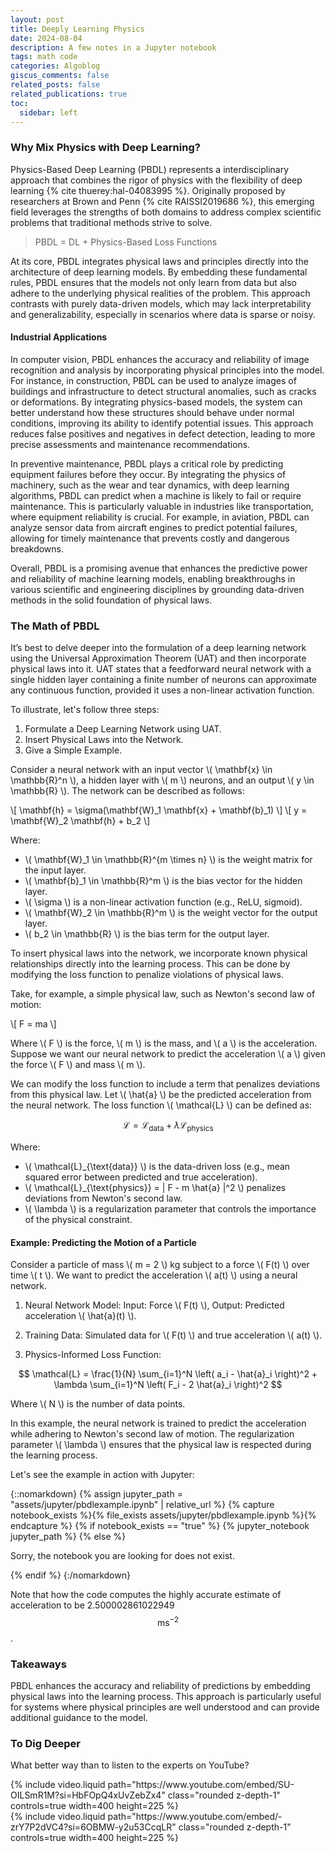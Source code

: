 ```yaml
---
layout: post
title: Deeply Learning Physics
date: 2024-08-04
description: A few notes in a Jupyter notebook
tags: math code
categories: Algoblog
giscus_comments: false
related_posts: false
related_publications: true
toc:
  sidebar: left
---
```




### Why Mix Physics with Deep Learning?

Physics-Based Deep Learning (PBDL) represents a interdisciplinary approach that combines the rigor of physics with the flexibility of deep learning {% cite thuerey:hal-04083995 %}. Originally proposed by researchers at Brown and Penn {% cite RAISSI2019686 %}, this emerging field leverages the strengths of both domains to address complex scientific problems that traditional methods strive to solve.

> PBDL = DL + Physics-Based Loss Functions

At its core, PBDL integrates physical laws and principles directly into the architecture of deep learning models. By embedding these fundamental rules, PBDL ensures that the models not only learn from data but also adhere to the underlying physical realities of the problem. This approach contrasts with purely data-driven models, which may lack interpretability and generalizability, especially in scenarios where data is sparse or noisy.

#### Industrial Applications 
In computer vision, PBDL enhances the accuracy and reliability of image recognition and analysis by incorporating physical principles into the model. For instance, in construction, PBDL can be used to analyze images of buildings and infrastructure to detect structural anomalies, such as cracks or deformations. By integrating physics-based models, the system can better understand how these structures should behave under normal conditions, improving its ability to identify potential issues. This approach reduces false positives and negatives in defect detection, leading to more precise assessments and maintenance recommendations.

In preventive maintenance, PBDL plays a critical role by predicting equipment failures before they occur. By integrating the physics of machinery, such as the wear and tear dynamics, with deep learning algorithms, PBDL can predict when a machine is likely to fail or require maintenance. This is particularly valuable in industries like transportation, where equipment reliability is crucial. For example, in aviation, PBDL can analyze sensor data from aircraft engines to predict potential failures, allowing for timely maintenance that prevents costly and dangerous breakdowns.

Overall, PBDL is a promising avenue that enhances the predictive power and reliability of machine learning models, enabling breakthroughs in various scientific and engineering disciplines by grounding data-driven methods in the solid foundation of physical laws.


### The Math of PBDL
It’s best to delve deeper into the formulation of a deep learning network using the Universal Approximation Theorem (UAT) and then incorporate physical laws into it. UAT states that a feedforward neural network with a single hidden layer containing a finite number of neurons can approximate any continuous function, provided it uses a non-linear activation function.


To illustrate, let's follow three steps:

1. Formulate a Deep Learning Network using UAT.
2. Insert Physical Laws into the Network.
3. Give a Simple Example.


Consider a neural network with an input vector \\( \mathbf{x} \in \mathbb{R}^n \\), a hidden layer with \\( m \\) neurons, and an output \\( y \in \mathbb{R} \\). The network can be described as follows:

\\[ \mathbf{h} = \sigma(\mathbf{W}_1 \mathbf{x} + \mathbf{b}_1) \\]
\\[ y = \mathbf{W}_2 \mathbf{h} + b_2 \\]

Where:
- \\( \mathbf{W}_1 \in \mathbb{R}^{m \times n} \\) is the weight matrix for the input layer.
- \\( \mathbf{b}_1 \in \mathbb{R}^m \\) is the bias vector for the hidden layer.
- \\( \sigma \\) is a non-linear activation function (e.g., ReLU, sigmoid).
- \\( \mathbf{W}_2 \in \mathbb{R}^m \\) is the weight vector for the output layer.
- \\( b_2 \in \mathbb{R} \\) is the bias term for the output layer.


To insert physical laws into the network, we incorporate known physical relationships directly into the learning process. This can be done by modifying the loss function to penalize violations of physical laws.


Take, for example, a simple physical law, such as Newton's second law of motion:

\\[ F = ma \\]

Where \\( F \\) is the force, \\( m \\) is the mass, and \\( a \\) is the acceleration. Suppose we want our neural network to predict the acceleration \\( a \\) given the force \\( F \\) and mass \\( m \\).

We can modify the loss function to include a term that penalizes deviations from this physical law. Let \\( \hat{a} \\) be the predicted acceleration from the neural network. The loss function \\( \mathcal{L} \\) can be defined as:


$$ \mathcal{L} = \mathcal{L}_{\text{data}} + \lambda \mathcal{L}_{\text{physics}} $$


Where:
- \\( \mathcal{L}_{\text{data}} \\) is the data-driven loss (e.g., mean squared error between predicted and true acceleration).
- \\( \mathcal{L}_{\text{physics}} = \| F - m \hat{a} \|^2 \\) penalizes deviations from Newton's second law.
- \\( \lambda \\) is a regularization parameter that controls the importance of the physical constraint.

#### Example: Predicting the Motion of a Particle

Consider a particle of mass \\( m = 2 \\) kg subject to a force \\( F(t) \\) over time \\( t \\). We want to predict the acceleration \\( a(t) \\) using a neural network.

1. Neural Network Model: Input: Force \\( F(t) \\), Output: Predicted acceleration \\( \hat{a}(t) \\).

2. Training Data: Simulated data for \\( F(t) \\) and true acceleration \\( a(t) \\).

3. Physics-Informed Loss Function:


$$ \mathcal{L} = \frac{1}{N} \sum_{i=1}^N \left( a_i - \hat{a}_i \right)^2 + \lambda \sum_{i=1}^N \left( F_i - 2 \hat{a}_i \right)^2 $$


Where \\( N \\) is the number of data points.

In this example, the neural network is trained to predict the acceleration while adhering to Newton's second law of motion. The regularization parameter \\( \lambda \\) ensures that the physical law is respected during the learning process.

Let's see the example in action with Jupyter:

{::nomarkdown}
{% assign jupyter_path = "assets/jupyter/pbdlexample.ipynb" | relative_url %}
{% capture notebook_exists %}{% file_exists assets/jupyter/pbdlexample.ipynb %}{% endcapture %}
{% if notebook_exists == "true" %}
{% jupyter_notebook jupyter_path %}
{% else %}

<p>Sorry, the notebook you are looking for does not exist.</p>
{% endif %}
{:/nomarkdown}


Note that how the code computes the highly accurate estimate of acceleration to be 2.500002861022949 $$ \textrm{ms}^{-2} $$ .

### Takeaways

PBDL enhances the accuracy and reliability of predictions by embedding physical laws into the learning process. This approach is particularly useful for systems where physical principles are well understood and can provide additional guidance to the model.

### To Dig Deeper

What better way than to listen to the experts on YouTube?

<div class="row mt-3">
    <div class="col-sm mt-3 mt-md-0">
        {% include video.liquid path="https://www.youtube.com/embed/SU-OILSmR1M?si=HbFOpQ4xUvZebZx4" class="rounded z-depth-1" controls=true width=400 height=225 %}
    </div>
    <div class="col-sm mt-3 mt-md-0">
        {% include video.liquid path="https://www.youtube.com/embed/-zrY7P2dVC4?si=6OBMW-y2u53CcqLR" class="rounded z-depth-1" controls=true width=400 height=225 %}
    </div>
</div>


